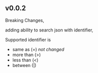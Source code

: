## v0.0.2

Breaking Changes,

adding ability to search json with identifier,

Supported identifier is

- same as (=) *not changed*
- more than (>)
- less than (<)
- between (|)